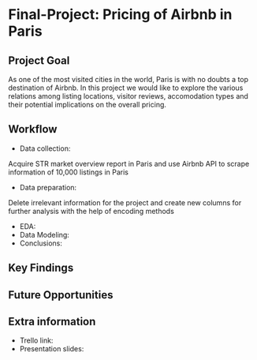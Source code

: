 # Final-Project: Pricing of Airbnb in Paris

## Project Goal
As one of the most visited cities in the world, Paris is with no doubts a top destination of Airbnb. In this project we would like to explore the various relations among listing locations, visitor reviews, accomodation types and their potential implications on the overall pricing. 

## Workflow

- Data collection: 

Acquire STR market overview report in Paris and use Airbnb API to scrape information of 10,000 listings in Paris

- Data preparation: 

Delete irrelevant information for the project and create new columns for further analysis with the help of encoding methods

- EDA: 
- Data Modeling: 
- Conclusions: 

## Key Findings

## Future Opportunities

## Extra information
- Trello link:
- Presentation slides:


